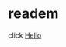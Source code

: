# readem


click [Hello](http://adp:https%3A%2F%2Fraw.githubusercontent.com%2Fxxcriticxx%2F.pl-host-file%2Fmaster%2Fhosts.txt)
